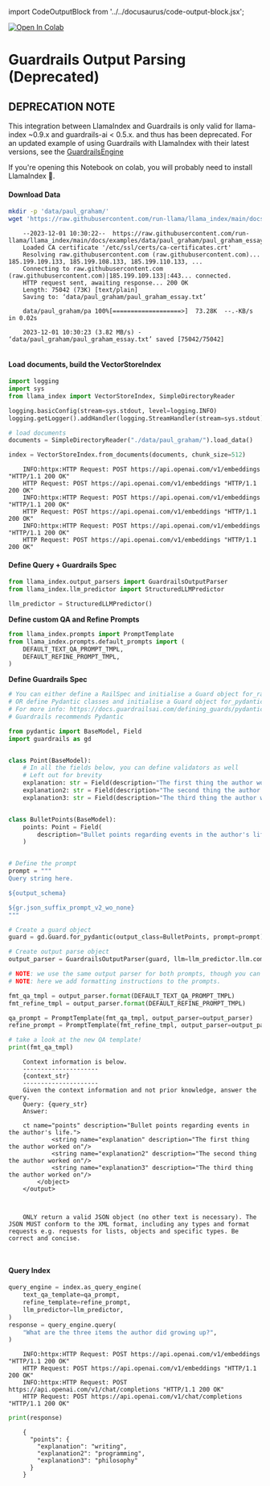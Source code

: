 import CodeOutputBlock from '../../docusaurus/code-output-block.jsx';

<a href="https://colab.research.google.com/github/run-llama/llama_index/blob/main/docs/examples/output_parsing/GuardrailsDemo.ipynb" target="_parent"><img src="https://colab.research.google.com/assets/colab-badge.svg" alt="Open In Colab"/></a>

<!-- WARNING: THIS FILE WAS AUTOGENERATED! DO NOT EDIT! Instead, edit the notebook w/the location & name as this file. -->

# Guardrails Output Parsing (Deprecated)

## DEPRECATION NOTE
This integration between LlamaIndex and Guardrails is only valid for llama-index ~0.9.x and guardrails-ai < 0.5.x. and thus has been deprecated.  For an updated example of using Guardrails with LlamaIndex with their latest versions, see the [GuardrailsEngine](/docs/integrations/llama_index)


If you're opening this Notebook on colab, you will probably need to install LlamaIndex 🦙.

#### Download Data


```bash
mkdir -p 'data/paul_graham/'
wget 'https://raw.githubusercontent.com/run-llama/llama_index/main/docs/examples/data/paul_graham/paul_graham_essay.txt' -O 'data/paul_graham/paul_graham_essay.txt'
```

<CodeOutputBlock lang="bash">

```
    --2023-12-01 10:30:22--  https://raw.githubusercontent.com/run-llama/llama_index/main/docs/examples/data/paul_graham/paul_graham_essay.txt
    Loaded CA certificate '/etc/ssl/certs/ca-certificates.crt'
    Resolving raw.githubusercontent.com (raw.githubusercontent.com)... 185.199.109.133, 185.199.108.133, 185.199.110.133, ...
    Connecting to raw.githubusercontent.com (raw.githubusercontent.com)|185.199.109.133|:443... connected.
    HTTP request sent, awaiting response... 200 OK
    Length: 75042 (73K) [text/plain]
    Saving to: ‘data/paul_graham/paul_graham_essay.txt’
    
    data/paul_graham/pa 100%[===================>]  73.28K  --.-KB/s    in 0.02s   
    
    2023-12-01 10:30:23 (3.82 MB/s) - ‘data/paul_graham/paul_graham_essay.txt’ saved [75042/75042]
    
```

</CodeOutputBlock>

#### Load documents, build the VectorStoreIndex



```python
import logging
import sys
from llama_index import VectorStoreIndex, SimpleDirectoryReader

logging.basicConfig(stream=sys.stdout, level=logging.INFO)
logging.getLogger().addHandler(logging.StreamHandler(stream=sys.stdout))
```


```python
# load documents
documents = SimpleDirectoryReader("./data/paul_graham/").load_data()
```


```python
index = VectorStoreIndex.from_documents(documents, chunk_size=512)
```

<CodeOutputBlock lang="python">

```
    INFO:httpx:HTTP Request: POST https://api.openai.com/v1/embeddings "HTTP/1.1 200 OK"
    HTTP Request: POST https://api.openai.com/v1/embeddings "HTTP/1.1 200 OK"
    INFO:httpx:HTTP Request: POST https://api.openai.com/v1/embeddings "HTTP/1.1 200 OK"
    HTTP Request: POST https://api.openai.com/v1/embeddings "HTTP/1.1 200 OK"
    INFO:httpx:HTTP Request: POST https://api.openai.com/v1/embeddings "HTTP/1.1 200 OK"
    HTTP Request: POST https://api.openai.com/v1/embeddings "HTTP/1.1 200 OK"
```

</CodeOutputBlock>

#### Define Query + Guardrails Spec



```python
from llama_index.output_parsers import GuardrailsOutputParser
from llama_index.llm_predictor import StructuredLLMPredictor
```


```python
llm_predictor = StructuredLLMPredictor()
```

**Define custom QA and Refine Prompts**



```python
from llama_index.prompts import PromptTemplate
from llama_index.prompts.default_prompts import (
    DEFAULT_TEXT_QA_PROMPT_TMPL,
    DEFAULT_REFINE_PROMPT_TMPL,
)
```

**Define Guardrails Spec**



```python
# You can either define a RailSpec and initialise a Guard object for_rail_string()
# OR define Pydantic classes and initialise a Guard object for_pydantic()
# For more info: https://docs.guardrailsai.com/defining_guards/pydantic/
# Guardrails recommends Pydantic

from pydantic import BaseModel, Field
import guardrails as gd


class Point(BaseModel):
    # In all the fields below, you can define validators as well
    # Left out for brevity
    explanation: str = Field(description="The first thing the author worked on")
    explanation2: str = Field(description="The second thing the author worked on")
    explanation3: str = Field(description="The third thing the author worked on")


class BulletPoints(BaseModel):
    points: Point = Field(
        description="Bullet points regarding events in the author's life."
    )


# Define the prompt
prompt = """
Query string here.

${output_schema}

${gr.json_suffix_prompt_v2_wo_none}
"""
```


```python
# Create a guard object
guard = gd.Guard.for_pydantic(output_class=BulletPoints, prompt=prompt)

# Create output parse object
output_parser = GuardrailsOutputParser(guard, llm=llm_predictor.llm.complete)
```


```python
# NOTE: we use the same output parser for both prompts, though you can choose to use different parsers
# NOTE: here we add formatting instructions to the prompts.

fmt_qa_tmpl = output_parser.format(DEFAULT_TEXT_QA_PROMPT_TMPL)
fmt_refine_tmpl = output_parser.format(DEFAULT_REFINE_PROMPT_TMPL)

qa_prompt = PromptTemplate(fmt_qa_tmpl, output_parser=output_parser)
refine_prompt = PromptTemplate(fmt_refine_tmpl, output_parser=output_parser)
```


```python
# take a look at the new QA template!
print(fmt_qa_tmpl)
```

<CodeOutputBlock lang="python">

```
    Context information is below.
    ---------------------
    {context_str}
    ---------------------
    Given the context information and not prior knowledge, answer the query.
    Query: {query_str}
    Answer: 
    
    ct name="points" description="Bullet points regarding events in the author's life.">
            <string name="explanation" description="The first thing the author worked on"/>
            <string name="explanation2" description="The second thing the author worked on"/>
            <string name="explanation3" description="The third thing the author worked on"/>
        </object>
    </output>
    
    
    
    ONLY return a valid JSON object (no other text is necessary). The JSON MUST conform to the XML format, including any types and format requests e.g. requests for lists, objects and specific types. Be correct and concise.
    
    
```

</CodeOutputBlock>

#### Query Index



```python
query_engine = index.as_query_engine(
    text_qa_template=qa_prompt,
    refine_template=refine_prompt,
    llm_predictor=llm_predictor,
)
response = query_engine.query(
    "What are the three items the author did growing up?",
)
```

<CodeOutputBlock lang="python">

```
    INFO:httpx:HTTP Request: POST https://api.openai.com/v1/embeddings "HTTP/1.1 200 OK"
    HTTP Request: POST https://api.openai.com/v1/embeddings "HTTP/1.1 200 OK"
    INFO:httpx:HTTP Request: POST https://api.openai.com/v1/chat/completions "HTTP/1.1 200 OK"
    HTTP Request: POST https://api.openai.com/v1/chat/completions "HTTP/1.1 200 OK"
```

</CodeOutputBlock>


```python
print(response)
```

<CodeOutputBlock lang="python">

```
    {
      "points": {
        "explanation": "writing",
        "explanation2": "programming",
        "explanation3": "philosophy"
      }
    }
```

</CodeOutputBlock>

